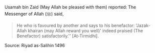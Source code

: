 Usamah bin Zaid (May Allah be pleased with them) reported: The Messenger of Allah (ﷺ) said, 

>He who is favoured by another and says to his benefactor: 'Jazak-Allah khairan (may Allah reward you well)' indeed praised (The Benefactor) satisfactorily.'' [At-Tirmidhi].

Source: Riyad as-Salihin 1496
